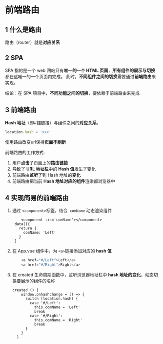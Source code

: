 # 前端路由

## 1 什么是路由

路由（router）就是**对应关系**

## 2 SPA 

SPA 指的是一个 web 网站只有**唯一的一个 HTML 页面**，**所有组件的展示与切换**都在这唯一的一个页面内完成。 此时，**不同组件之间的切换**需要通过**前端路由**来实现。

结论：在 SPA 项目中，**不同功能之间的切换**，要依赖于前端路由来完成

## 3 前端路由

**Hash 地址**（即#锚链接）与组件之间的**对应关系**。

```js
location.hash = 'xxx'
```

使用路由改变url保持**页面不刷新**

前端路由的工作方式:

1. 用户**点击**了页面上的**路由链接**
2. 导致了 **URL 地址栏**中的 **Hash 值**发生了变化
3. 前端路由**监听**了到 Hash 地址的**变化**
4. 前端路由把当前 **Hash 地址对应的组件**渲染都浏览器中

## 4 实现简易的前端路由

1. 通过 `<component>`标签，结合` comName` 动态渲染组件

   ```
       <component :is='comName'></component>
   	data(){
   	  return {
   	  	comName: 'Left'
   	  }
   	}
   ```

2. 在 App.vue 组件中，为 `<a>`链接添加对应的 **hash 值**

   ```js
       <a href="#/Left">Left</a>
       <a href="#/Right">Right</a>
   ```

3. 在 created 生命周期函数中，监听浏览器地址栏中 **hash 地址的变化**，动态切换要展示的组件的名称

   ```
   created () {
       window.onhashchange = () => {
         switch (location.hash) {
           case '#/Left':
             this.comName = 'Left'
             break
           case '#/Right':
             this.comName = 'Right'
             break
         }
       }
     }
   ```

   



